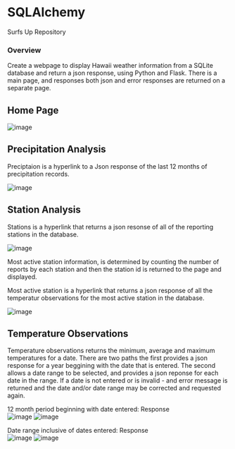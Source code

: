 # SQLAlchemy
Surfs Up Repository 

### Overview

Create a webpage to display Hawaii weather information from a SQLite database and return a json response, using Python and Flask. There is a main page, and responses both json and error responses are returned on a separate page. 

## Home Page 

![image](https://user-images.githubusercontent.com/98897041/169849001-f662375e-fd2b-4217-92ac-b25eb4365dc4.png)

## Precipitation Analysis
Preciptaion is a hyperlink to a Json response of the last 12 months of precipitation records.

![image](https://user-images.githubusercontent.com/98897041/169850180-fc3157d9-bd08-491e-ba3a-1863d2fd160a.png)

## Station Analysis
Stations is a hyperlink that returns a json resonse of all of the reporting stations in the database.

![image](https://user-images.githubusercontent.com/98897041/169850652-de98e1f9-817c-4ea3-b0bb-a91ecc7f3c20.png)

Most active station information, is determined by counting the number of reports by each station and then the station id is returned to the page and displayed. 

Most active station is a hyperlink that returns a json response of all the temperatur observations for the most active station in the database.

![image](https://user-images.githubusercontent.com/98897041/169851502-797104dc-3b02-4b10-8fdb-c77a44422e9e.png)

## Temperature Observations  

Temperature observations returns the minimum, average and maximum temperatures for a date. There are two paths the first provides a json response for a year beggining with the date that is entered. The second allows a date range to be selected, and provides a json reponse for each date in the range. If a date is not entered or is invalid - and error message is returned and the date and/or date range may be corrected and requested again. 

12 month period beginning with date entered:      Response  
![image](https://user-images.githubusercontent.com/98897041/169853271-9057aab1-03dc-4415-825b-bc7231b96ffc.png)
![image](https://user-images.githubusercontent.com/98897041/169853401-3bfd6275-de38-414d-9083-6f97c547b665.png)

Date range inclusive of dates entered:            Response  
![image](https://user-images.githubusercontent.com/98897041/169854335-d5a11cd2-b40f-44fe-9166-0542afc1f30f.png)
![image](https://user-images.githubusercontent.com/98897041/169854440-6f7734c5-e9d1-4203-93cf-5cab38254152.png)
